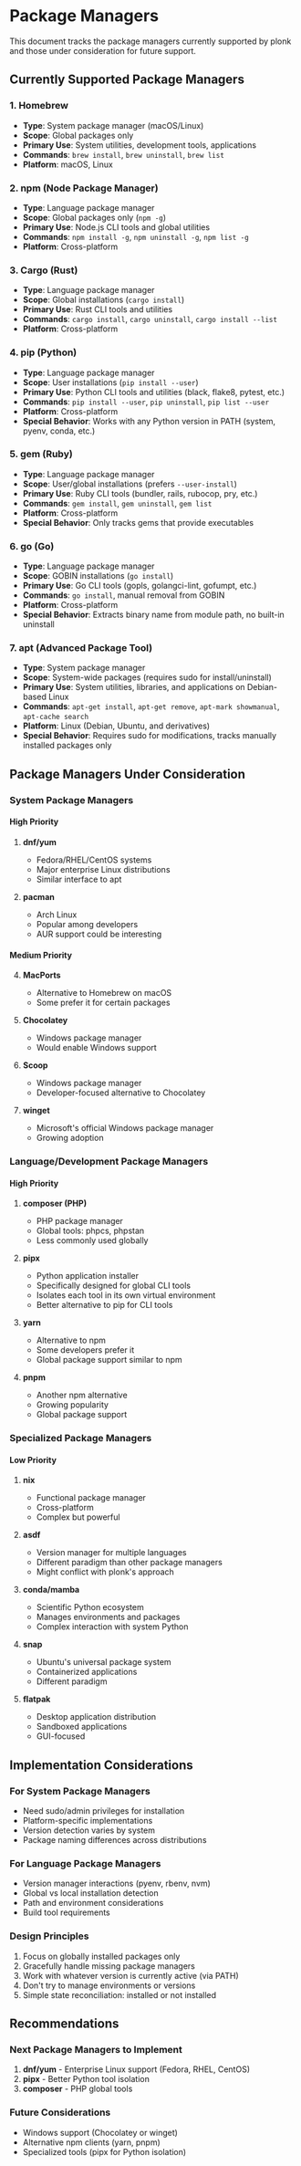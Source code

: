# Package Managers

This document tracks the package managers currently supported by plonk and those under consideration for future support.

## Currently Supported Package Managers

### 1. Homebrew
- **Type**: System package manager (macOS/Linux)
- **Scope**: Global packages only
- **Primary Use**: System utilities, development tools, applications
- **Commands**: `brew install`, `brew uninstall`, `brew list`
- **Platform**: macOS, Linux

### 2. npm (Node Package Manager)
- **Type**: Language package manager
- **Scope**: Global packages only (`npm -g`)
- **Primary Use**: Node.js CLI tools and global utilities
- **Commands**: `npm install -g`, `npm uninstall -g`, `npm list -g`
- **Platform**: Cross-platform

### 3. Cargo (Rust)
- **Type**: Language package manager
- **Scope**: Global installations (`cargo install`)
- **Primary Use**: Rust CLI tools and utilities
- **Commands**: `cargo install`, `cargo uninstall`, `cargo install --list`
- **Platform**: Cross-platform

### 4. pip (Python)
- **Type**: Language package manager
- **Scope**: User installations (`pip install --user`)
- **Primary Use**: Python CLI tools and utilities (black, flake8, pytest, etc.)
- **Commands**: `pip install --user`, `pip uninstall`, `pip list --user`
- **Platform**: Cross-platform
- **Special Behavior**: Works with any Python version in PATH (system, pyenv, conda, etc.)

### 5. gem (Ruby)
- **Type**: Language package manager
- **Scope**: User/global installations (prefers `--user-install`)
- **Primary Use**: Ruby CLI tools (bundler, rails, rubocop, pry, etc.)
- **Commands**: `gem install`, `gem uninstall`, `gem list`
- **Platform**: Cross-platform
- **Special Behavior**: Only tracks gems that provide executables

### 6. go (Go)
- **Type**: Language package manager
- **Scope**: GOBIN installations (`go install`)
- **Primary Use**: Go CLI tools (gopls, golangci-lint, gofumpt, etc.)
- **Commands**: `go install`, manual removal from GOBIN
- **Platform**: Cross-platform
- **Special Behavior**: Extracts binary name from module path, no built-in uninstall

### 7. apt (Advanced Package Tool)
- **Type**: System package manager
- **Scope**: System-wide packages (requires sudo for install/uninstall)
- **Primary Use**: System utilities, libraries, and applications on Debian-based Linux
- **Commands**: `apt-get install`, `apt-get remove`, `apt-mark showmanual`, `apt-cache search`
- **Platform**: Linux (Debian, Ubuntu, and derivatives)
- **Special Behavior**: Requires sudo for modifications, tracks manually installed packages only

## Package Managers Under Consideration

### System Package Managers

#### High Priority
1. **dnf/yum**
   - Fedora/RHEL/CentOS systems
   - Major enterprise Linux distributions
   - Similar interface to apt

2. **pacman**
   - Arch Linux
   - Popular among developers
   - AUR support could be interesting

#### Medium Priority
4. **MacPorts**
   - Alternative to Homebrew on macOS
   - Some prefer it for certain packages

5. **Chocolatey**
   - Windows package manager
   - Would enable Windows support

6. **Scoop**
   - Windows package manager
   - Developer-focused alternative to Chocolatey

7. **winget**
   - Microsoft's official Windows package manager
   - Growing adoption

### Language/Development Package Managers

#### High Priority
1. **composer (PHP)**
   - PHP package manager
   - Global tools: phpcs, phpstan
   - Less commonly used globally

2. **pipx**
   - Python application installer
   - Specifically designed for global CLI tools
   - Isolates each tool in its own virtual environment
   - Better alternative to pip for CLI tools

3. **yarn**
   - Alternative to npm
   - Some developers prefer it
   - Global package support similar to npm

4. **pnpm**
   - Another npm alternative
   - Growing popularity
   - Global package support

### Specialized Package Managers

#### Low Priority
1. **nix**
   - Functional package manager
   - Cross-platform
   - Complex but powerful

2. **asdf**
   - Version manager for multiple languages
   - Different paradigm than other package managers
   - Might conflict with plonk's approach

3. **conda/mamba**
   - Scientific Python ecosystem
   - Manages environments and packages
   - Complex interaction with system Python

4. **snap**
   - Ubuntu's universal package system
   - Containerized applications
   - Different paradigm

5. **flatpak**
   - Desktop application distribution
   - Sandboxed applications
   - GUI-focused

## Implementation Considerations

### For System Package Managers
- Need sudo/admin privileges for installation
- Platform-specific implementations
- Version detection varies by system
- Package naming differences across distributions

### For Language Package Managers
- Version manager interactions (pyenv, rbenv, nvm)
- Global vs local installation detection
- Path and environment considerations
- Build tool requirements

### Design Principles
1. Focus on globally installed packages only
2. Gracefully handle missing package managers
3. Work with whatever version is currently active (via PATH)
4. Don't try to manage environments or versions
5. Simple state reconciliation: installed or not installed

## Recommendations

### Next Package Managers to Implement
1. **dnf/yum** - Enterprise Linux support (Fedora, RHEL, CentOS)
2. **pipx** - Better Python tool isolation
3. **composer** - PHP global tools

### Future Considerations
- Windows support (Chocolatey or winget)
- Alternative npm clients (yarn, pnpm)
- Specialized tools (pipx for Python isolation)
